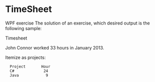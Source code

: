 # TimeSheet
WPF exercise
The solution of an exercise, which desired output is the following sample:

Timesheet

John Connor worked 33 hours in January 2013.

Itemize as projects:

      Project       Hour      
      C#             24
      Java            9
